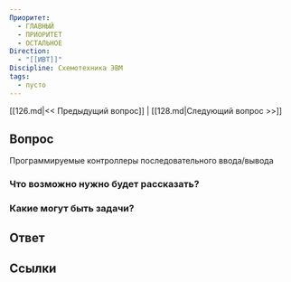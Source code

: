 ```yaml
---
Приоритет:
  - ГЛАВНЫЙ
  - ПРИОРИТЕТ
  - ОСТАЛЬНОЕ
Direction:
  - "[[ИВТ]]" 
Discipline: Схемотехника ЭВМ 
tags:
  - пусто
---
```

[[126.md|<< Предыдущий вопрос]] | [[128.md|Следующий вопрос >>]]
## Вопрос

Программируемые контроллеры последовательного ввода/вывода

### Что возможно нужно будет рассказать?

### Какие могут быть задачи?

## Ответ

## Ссылки
